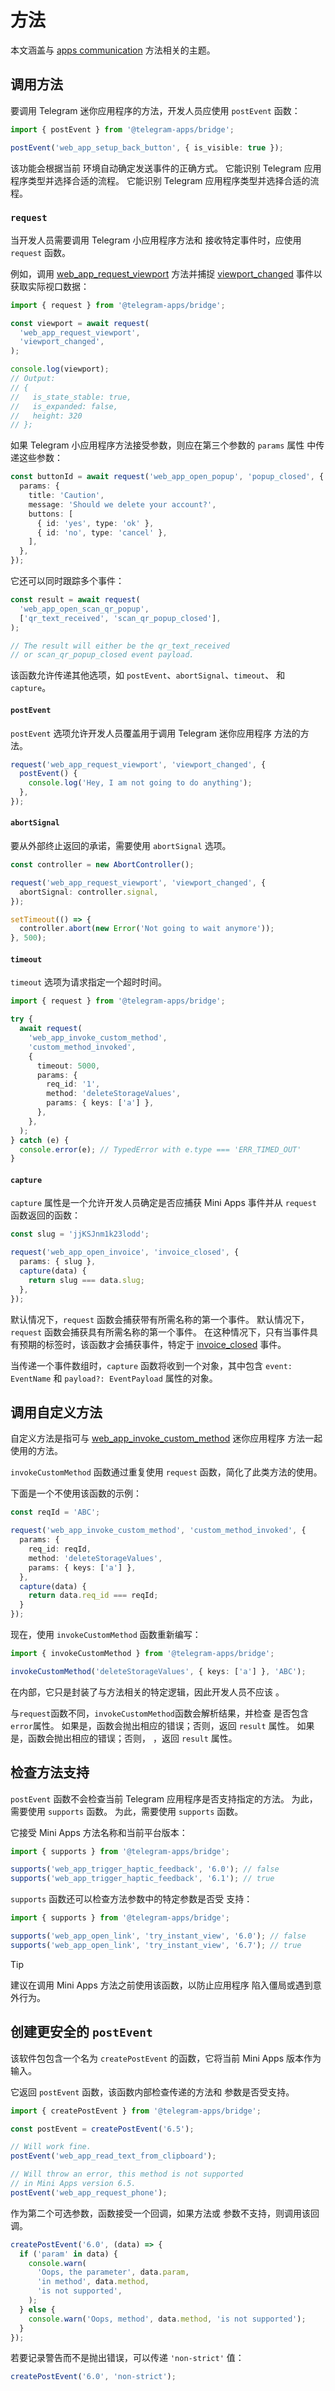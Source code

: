 # 方法

本文涵盖与 [apps communication](../../platform/apps-communication.md)
方法相关的主题。

## 调用方法

要调用 Telegram 迷你应用程序的方法，开发人员应使用 `postEvent` 函数：

```typescript
import { postEvent } from '@telegram-apps/bridge';

postEvent('web_app_setup_back_button', { is_visible: true });
```

该功能会根据当前
环境自动确定发送事件的正确方式。 它能识别 Telegram 应用程序类型并选择合适的流程。 它能识别 Telegram 应用程序类型并选择合适的流程。

### `request`

当开发人员需要调用 Telegram 小应用程序方法和
接收特定事件时，应使用 `request` 函数。

例如，调用
[web_app_request_viewport](../../platform/methods.md#webapp-request-viewport) 方法并捕捉
[viewport_changed](../../platform/events.md#viewport-changed) 事件以获取实际视口数据：

```typescript
import { request } from '@telegram-apps/bridge';

const viewport = await request(
  'web_app_request_viewport',
  'viewport_changed',
);

console.log(viewport);
// Output:
// {
//   is_state_stable: true,
//   is_expanded: false,
//   height: 320
// };
```

如果 Telegram 小应用程序方法接受参数，则应在第三个参数的 `params` 属性
中传递这些参数：

```typescript
const buttonId = await request('web_app_open_popup', 'popup_closed', {
  params: {
    title: 'Caution',
    message: 'Should we delete your account?',
    buttons: [
      { id: 'yes', type: 'ok' },
      { id: 'no', type: 'cancel' },
    ],
  },
});
```

它还可以同时跟踪多个事件：

```typescript
const result = await request(
  'web_app_open_scan_qr_popup',
  ['qr_text_received', 'scan_qr_popup_closed'],
);

// The result will either be the qr_text_received 
// or scan_qr_popup_closed event payload.
```

该函数允许传递其他选项，如 `postEvent`、`abortSignal`、`timeout`、
和 `capture`。

#### `postEvent`

`postEvent` 选项允许开发人员覆盖用于调用 Telegram 迷你应用程序
方法的方法。

```typescript
request('web_app_request_viewport', 'viewport_changed', {
  postEvent() {
    console.log('Hey, I am not going to do anything');
  },
});
```

#### `abortSignal`

要从外部终止返回的承诺，需要使用 `abortSignal` 选项。

```ts
const controller = new AbortController();

request('web_app_request_viewport', 'viewport_changed', {
  abortSignal: controller.signal,
});

setTimeout(() => {
  controller.abort(new Error('Not going to wait anymore'));
}, 500);
```

#### `timeout`

`timeout` 选项为请求指定一个超时时间。

```typescript
import { request } from '@telegram-apps/bridge';

try {
  await request(
    'web_app_invoke_custom_method',
    'custom_method_invoked',
    {
      timeout: 5000,
      params: {
        req_id: '1',
        method: 'deleteStorageValues',
        params: { keys: ['a'] },
      },
    },
  );
} catch (e) {
  console.error(e); // TypedError with e.type === 'ERR_TIMED_OUT'
}
```

#### `capture`

`capture` 属性是一个允许开发人员确定是否应捕获 Mini Apps
事件并从 `request` 函数返回的函数：

```typescript
const slug = 'jjKSJnm1k23lodd';

request('web_app_open_invoice', 'invoice_closed', {
  params: { slug },
  capture(data) {
    return slug === data.slug;
  },
});
```

默认情况下，`request` 函数会捕获带有所需名称的第一个事件。 默认情况下，`request` 函数会捕获具有所需名称的第一个事件。 在这种情况下，只有当事件具有预期的标签时，该函数才会捕获事件，特定于
[invoice_closed](../../platform/events.md#invoice-closed) 事件。

当传递一个事件数组时，`capture` 函数将收到一个对象，其中包含
`event: EventName` 和 `payload?: EventPayload` 属性的对象。

## 调用自定义方法

自定义方法是指可与
[web_app_invoke_custom_method](../../platform/methods.md#web-app-invoke-custom-method) 迷你应用程序
方法一起使用的方法。

`invokeCustomMethod` 函数通过重复使用 `request` 函数，简化了此类方法的使用。

下面是一个不使用该函数的示例：

```typescript
const reqId = 'ABC';

request('web_app_invoke_custom_method', 'custom_method_invoked', {
  params: {
    req_id: reqId,
    method: 'deleteStorageValues',
    params: { keys: ['a'] },
  },
  capture(data) {
    return data.req_id === reqId;
  }
});
```

现在，使用 `invokeCustomMethod` 函数重新编写：

```typescript
import { invokeCustomMethod } from '@telegram-apps/bridge';

invokeCustomMethod('deleteStorageValues', { keys: ['a'] }, 'ABC');
```

在内部，它只是封装了与方法相关的特定逻辑，因此开发人员不应该
。

与`request`函数不同，`invokeCustomMethod`函数会解析结果，并检查
是否包含`error`属性。 如果是，函数会抛出相应的错误；否则，返回 `result` 属性。 如果是，函数会抛出相应的错误；否则，
，返回 `result` 属性。

## 检查方法支持

`postEvent` 函数不会检查当前 Telegram 应用程序是否支持指定的方法。 为此，需要使用 `supports` 函数。 为此，需要使用 `supports` 函数。

它接受 Mini Apps 方法名称和当前平台版本：

```typescript
import { supports } from '@telegram-apps/bridge';

supports('web_app_trigger_haptic_feedback', '6.0'); // false
supports('web_app_trigger_haptic_feedback', '6.1'); // true
```

`supports` 函数还可以检查方法参数中的特定参数是否受
支持：

```typescript
import { supports } from '@telegram-apps/bridge';

supports('web_app_open_link', 'try_instant_view', '6.0'); // false
supports('web_app_open_link', 'try_instant_view', '6.7'); // true
```

> [!TIP]
> 建议在调用 Mini Apps 方法之前使用该函数，以防止应用程序
> 陷入僵局或遇到意外行为。

## 创建更安全的 `postEvent`

该软件包包含一个名为 `createPostEvent` 的函数，它将当前 Mini Apps 版本作为
输入。

它返回 `postEvent` 函数，该函数内部检查传递的方法和
参数是否受支持。

```typescript
import { createPostEvent } from '@telegram-apps/bridge';

const postEvent = createPostEvent('6.5');

// Will work fine.
postEvent('web_app_read_text_from_clipboard');

// Will throw an error, this method is not supported 
// in Mini Apps version 6.5.
postEvent('web_app_request_phone');
```

作为第二个可选参数，函数接受一个回调，如果方法或
参数不支持，则调用该回调。

```ts
createPostEvent('6.0', (data) => {
  if ('param' in data) {
    console.warn(
      'Oops, the parameter', data.param,
      'in method', data.method,
      'is not supported',
    );
  } else {
    console.warn('Oops, method', data.method, 'is not supported');
  }
});
```

若要记录警告而不是抛出错误，可以传递 `'non-strict'` 值：

```ts
createPostEvent('6.0', 'non-strict');
```
